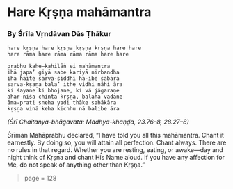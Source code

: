 # Hare Kṛṣṇa mahāmantra

### By Śrīla Vṛndāvan Dās Ṭhākur

    hare kṛṣṇa hare kṛṣṇa kṛṣṇa kṛṣṇa hare hare
    hare rāma hare rāma rāma rāma hare hare
    
    prabhu kahe—kahilāṅ ei mahāmantra
    ihā japa’ giyā sabe kariyā nirbandha
    ihā haite sarva-siddhi ha-ibe sabāra
    sarva-kṣaṇa bala’ ithe vidhi nāhi āra
    ki śayane ki bhojane, ki vā jāgaraṇe
    ahar-niśa chinta kṛṣṇa, balaha vadane
    āma-prati sneha yadi thāke sabākāra
    kṛṣṇa vinā keha kichhu nā balibe āra

*(Śrī Chaitanya-bhāgavata: Madhya-khaṇḍa, 23.76–8, 28.27–8)*

Śrīman Mahāprabhu declared, “I have told you all this mahāmantra. Chant it earnestly. By doing so, you will attain all perfection. Chant always. There are no rules in that regard. Whether you are resting, eating, or awake—day and night think of Kṛṣṇa and chant His Name aloud. If you have any affection for Me, do not speak of anything other than Kṛṣṇa.”


> page = 128
